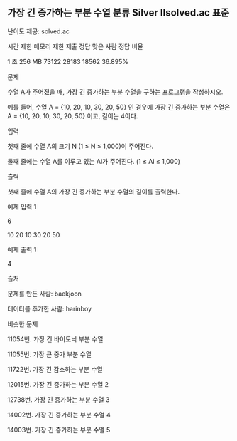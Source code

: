 ## 가장 긴 증가하는 부분 수열 분류 Silver IIsolved.ac 표준

난이도 제공: solved.ac

시간 제한	메모리 제한	제출	정답	맞은 사람	정답 비율

1 초	256 MB	73122	28183	18562	36.895%

문제

수열 A가 주어졌을 때, 가장 긴 증가하는 부분 수열을 구하는 프로그램을 작성하시오.

예를 들어, 수열 A = {10, 20, 10, 30, 20, 50} 인 경우에 가장 긴 증가하는 부분 수열은 A = {10, 20, 10, 30, 20, 50} 이고, 길이는 4이다.

입력

첫째 줄에 수열 A의 크기 N (1 ≤ N ≤ 1,000)이 주어진다.

둘째 줄에는 수열 A를 이루고 있는 Ai가 주어진다. (1 ≤ Ai ≤ 1,000)

출력

첫째 줄에 수열 A의 가장 긴 증가하는 부분 수열의 길이를 출력한다.

예제 입력 1

6

10 20 10 30 20 50

예제 출력 1

4

출처

문제를 만든 사람: baekjoon

데이터를 추가한 사람: harinboy

비슷한 문제

11054번. 가장 긴 바이토닉 부분 수열

11055번. 가장 큰 증가 부분 수열

11722번. 가장 긴 감소하는 부분 수열

12015번. 가장 긴 증가하는 부분 수열 2

12738번. 가장 긴 증가하는 부분 수열 3

14002번. 가장 긴 증가하는 부분 수열 4

14003번. 가장 긴 증가하는 부분 수열 5